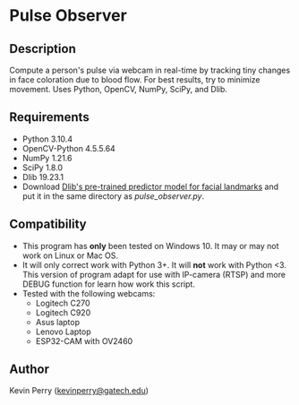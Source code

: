 # Pulse Observer

## Description

Compute a person's pulse via webcam in real-time by tracking tiny changes in face coloration due to blood flow. For best results, try to minimize movement.
Uses Python, OpenCV, NumPy, SciPy, and Dlib.

## Requirements

-   Python 3.10.4
-   OpenCV-Python 4.5.5.64
-   NumPy 1.21.6
-   SciPy 1.8.0
-   Dlib 19.23.1
-   Download [Dlib's pre-trained predictor model for facial landmarks](http://sourceforge.net/projects/dclib/files/dlib/v18.10/shape_predictor_68_face_landmarks.dat.bz2) and put it in the same directory as _pulse_observer.py_.

## Compatibility

-   This program has **only** been tested on Windows 10. It may or may not work on Linux or Mac OS.
-   It will only correct work with Python 3+. It will **not** work with Python <3. This version of program adapt for use with IP-camera (RTSP) and more DEBUG function for learn how work this script.
-   Tested with the following webcams:
    -   Logitech C270
    -   Logitech C920
    -   Asus laptop
    -   Lenovo Laptop
    -   ESP32-CAM with OV2460

## Author

Kevin Perry
(kevinperry@gatech.edu)
